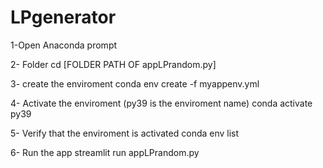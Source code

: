 # LPgenerator


1-Open Anaconda prompt

2- Folder
cd [FOLDER PATH OF appLPrandom.py]

3- create the enviroment
conda env create -f myappenv.yml

4- Activate the enviroment (py39 is the enviroment name)
conda activate py39   

5- Verify that the enviroment is activated
conda env list        

6- Run the app
streamlit run appLPrandom.py
